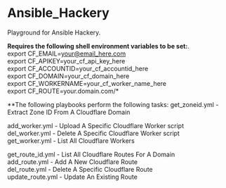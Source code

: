 # Ansible_Hackery
Playground for Ansible Hackery. 
  
**Requires the following shell environment variables to be set:**.   
export CF_EMAIL=your@email_here.com  
export CF_APIKEY=your_cf_api_key_here  
export CF_ACCOUNTID=your_cf_accountid_here  
export CF_DOMAIN=your_cf_domain_here  
export CF_WORKERNAME=your_cf_worker_name_here  
export CF_ROUTE=your.domain.com/*  
  
**The following playbooks perform the following tasks:
get_zoneid.yml - Extract Zone ID From A Cloudflare Domain  
  
add_worker.yml - Upload A Specific Cloudflare Worker script  
del_worker.yml - Delete A Specific Cloudflare Worker script  
get_worker.yml - List All Cloudflare Workers  
  
get_route_id.yml - List All Cloudflare Routes For A Domain   
add_route.yml - Add A New Cloudflare Route  
del_route.yml - Delete A Specific Cloudflare Route  
update_route.yml - Update An Existing Route  
  


